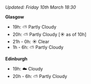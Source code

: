 *Updated: Friday 10th March 18:30*

**Glasgow**

* 19h: :partly_sunny: Partly Cloudy
* 20h: :partly_sunny: Partly Cloudy [:sunny: as of 10h]
* 21h - 0h: :sunny: Clear
* 1h - 6h: :partly_sunny: Partly Cloudy

**Edinburgh**

* 19h: :cloud: Cloudy
* 20h - 6h: :partly_sunny: Partly Cloudy
